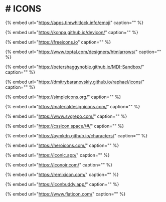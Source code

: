 # \# ICONS

{% embed url="https://apps.timwhitlock.info/emoji" caption="" %}

{% embed url="https://konpa.github.io/devicon/" caption="" %}

{% embed url="https://freeicons.io" caption="" %}

{% embed url="https://www.toptal.com/designers/htmlarrows/" caption="" %}

{% embed url="https://petershaggynoble.github.io/MDI-Sandbox/" caption="" %}

{% embed url="https://dmitrybaranovskiy.github.io/raphael/icons/" caption="" %}

{% embed url="https://simpleicons.org/" caption="" %}

{% embed url="https://materialdesignicons.com/" caption="" %}

{% embed url="https://www.svgrepo.com/" caption="" %}

{% embed url="https://cssicon.space/\#/" caption="" %}

{% embed url="https://aymkdn.github.io/characters/" caption="" %}

{% embed url="https://heroicons.com/" caption="" %}

{% embed url="https://iconic.app/" caption="" %}

{% embed url="https://iconoir.com/" caption="" %}

{% embed url="https://remixicon.com/" caption="" %}

{% embed url="https://iconbuddy.app/" caption="" %}

{% embed url="https://www.flaticon.com/" caption="" %}
